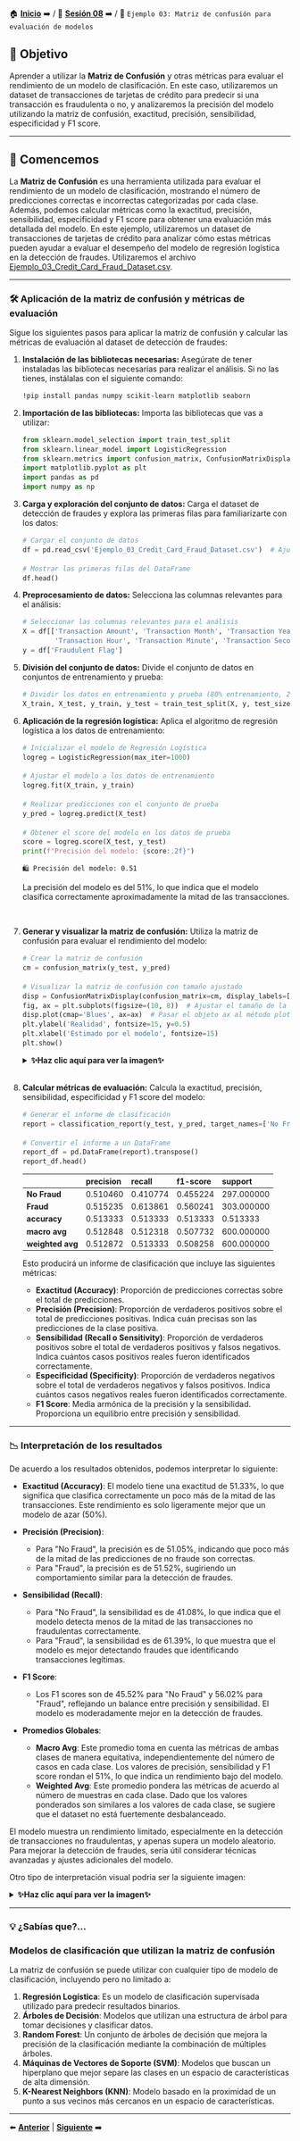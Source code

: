 🏠 [**Inicio**](../../Readme.md) ➡️ / 📖 [**Sesión 08**](../Readme.md) ➡️ / 📝 `Ejemplo 03: Matriz de confusión para evaluación de modelos`

## 🎯 Objetivo

Aprender a utilizar la **Matriz de Confusión** y otras métricas para evaluar el rendimiento de un modelo de clasificación. En este caso, utilizaremos un dataset de transacciones de tarjetas de crédito para predecir si una transacción es fraudulenta o no, y analizaremos la precisión del modelo utilizando la matriz de confusión, exactitud, precisión, sensibilidad, especificidad y F1 score.

---

## 🚀 Comencemos

La **Matriz de Confusión** es una herramienta utilizada para evaluar el rendimiento de un modelo de clasificación, mostrando el número de predicciones correctas e incorrectas categorizadas por cada clase. Además, podemos calcular métricas como la exactitud, precisión, sensibilidad, especificidad y F1 score para obtener una evaluación más detallada del modelo. En este ejemplo, utilizaremos un dataset de transacciones de tarjetas de crédito para analizar cómo estas métricas pueden ayudar a evaluar el desempeño del modelo de regresión logística en la detección de fraudes. Utilizaremos el archivo [Ejemplo_03_Credit_Card_Fraud_Dataset.csv](../../Datasets/S08/Ejemplo_03_Credit_Card_Fraud_Dataset.csv).

---

### 🛠️ **Aplicación de la matriz de confusión y métricas de evaluación**

Sigue los siguientes pasos para aplicar la matriz de confusión y calcular las métricas de evaluación al dataset de detección de fraudes:

1. **Instalación de las bibliotecas necesarias:** Asegúrate de tener instaladas las bibliotecas necesarias para realizar el análisis. Si no las tienes, instálalas con el siguiente comando:

    ```bash
    !pip install pandas numpy scikit-learn matplotlib seaborn
    ```

2. **Importación de las bibliotecas:** Importa las bibliotecas que vas a utilizar:

    ```python
    from sklearn.model_selection import train_test_split
    from sklearn.linear_model import LogisticRegression
    from sklearn.metrics import confusion_matrix, ConfusionMatrixDisplay, classification_report
    import matplotlib.pyplot as plt
    import pandas as pd
    import numpy as np
    ```

3. **Carga y exploración del conjunto de datos:** Carga el dataset de detección de fraudes y explora las primeras filas para familiarizarte con los datos:

    ```python
    # Cargar el conjunto de datos
    df = pd.read_csv('Ejemplo_03_Credit_Card_Fraud_Dataset.csv')  # Ajusta la ruta al archivo según tu entorno de trabajo.

    # Mostrar las primeras filas del DataFrame
    df.head()
    ```

4. **Preprocesamiento de datos:** Selecciona las columnas relevantes para el análisis:

    ```python
    # Seleccionar las columnas relevantes para el análisis
    X = df[['Transaction Amount', 'Transaction Month', 'Transaction Year', 'Transaction Day', 
            'Transaction Hour', 'Transaction Minute', 'Transaction Second', 'Merchant ID']]
    y = df['Fraudulent Flag']
    ```

5. **División del conjunto de datos:** Divide el conjunto de datos en conjuntos de entrenamiento y prueba:

    ```python
    # Dividir los datos en entrenamiento y prueba (80% entrenamiento, 20% prueba)
    X_train, X_test, y_train, y_test = train_test_split(X, y, test_size=0.2, random_state=42)
    ```

6. **Aplicación de la regresión logística:** Aplica el algoritmo de regresión logística a los datos de entrenamiento:

    ```python
    # Inicializar el modelo de Regresión Logística
    logreg = LogisticRegression(max_iter=1000)

    # Ajustar el modelo a los datos de entrenamiento
    logreg.fit(X_train, y_train)

    # Realizar predicciones con el conjunto de prueba
    y_pred = logreg.predict(X_test)

    # Obtener el score del modelo en los datos de prueba
    score = logreg.score(X_test, y_test)
    print(f"Precisión del modelo: {score:.2f}")
    ```
    ```plaintext
    🛍️ Precisión del modelo: 0.51
    ```
    <!-- Resumen -->
    La precisión del modelo es del 51%, lo que indica que el modelo clasifica correctamente aproximadamente la mitad de las transacciones.

    <br>

7. **Generar y visualizar la matriz de confusión:** Utiliza la matriz de confusión para evaluar el rendimiento del modelo:

    ```python
    # Crear la matriz de confusión
    cm = confusion_matrix(y_test, y_pred)

    # Visualizar la matriz de confusión con tamaño ajustado
    disp = ConfusionMatrixDisplay(confusion_matrix=cm, display_labels=['No Fraud', 'Fraud'])
    fig, ax = plt.subplots(figsize=(10, 8))  # Ajustar el tamaño de la figura aquí
    disp.plot(cmap='Blues', ax=ax)  # Pasar el objeto ax al método plot
    plt.ylabel('Realidad', fontsize=15, y=0.5)
    plt.xlabel('Estimado por el modelo', fontsize=15)
    plt.show()
    ```

    <details>
        <summary><b>✨Haz clic aquí para ver la imagen✨</b></summary>
        <div align="center">
            <img src="../Imagenes/Ejemplo_03_Imagen_01.png" alt="Confusion Matrix" width="50%">
        </div>
    </details>

    <br>

8. **Calcular métricas de evaluación:** Calcula la exactitud, precisión, sensibilidad, especificidad y F1 score del modelo:

    ```python
    # Generar el informe de clasificación
    report = classification_report(y_test, y_pred, target_names=['No Fraud', 'Fraud'], output_dict=True)

    # Convertir el informe a un DataFrame
    report_df = pd.DataFrame(report).transpose()
    report_df.head()
    ```
    |                | precision | recall    | f1-score  | support   |
    |----------------|-----------|-----------|-----------|-----------|
    | **No Fraud**   | 0.510460  | 0.410774  | 0.455224  | 297.000000 |
    | **Fraud**      | 0.515235  | 0.613861  | 0.560241  | 303.000000 |
    | **accuracy**   | 0.513333  | 0.513333  | 0.513333  | 0.513333   |
    | **macro avg**  | 0.512848  | 0.512318  | 0.507732  | 600.000000 |
    | **weighted avg**| 0.512872 | 0.513333  | 0.508258  | 600.000000 |


    Esto producirá un informe de clasificación que incluye las siguientes métricas:

    - **Exactitud (Accuracy)**: Proporción de predicciones correctas sobre el total de predicciones.
    - **Precisión (Precision)**: Proporción de verdaderos positivos sobre el total de predicciones positivas. Indica cuán precisas son las predicciones de la clase positiva.
    - **Sensibilidad (Recall o Sensitivity)**: Proporción de verdaderos positivos sobre el total de verdaderos positivos y falsos negativos. Indica cuántos casos positivos reales fueron identificados correctamente.
    - **Especificidad (Specificity)**: Proporción de verdaderos negativos sobre el total de verdaderos negativos y falsos positivos. Indica cuántos casos negativos reales fueron identificados correctamente.
    - **F1 Score**: Media armónica de la precisión y la sensibilidad. Proporciona un equilibrio entre precisión y sensibilidad.

---

### 📉 **Interpretación de los resultados**

De acuerdo a los resultados obtenidos, podemos interpretar lo siguiente:

- **Exactitud (Accuracy)**: El modelo tiene una exactitud de 51.33%, lo que significa que clasifica correctamente un poco más de la mitad de las transacciones. Este rendimiento es solo ligeramente mejor que un modelo de azar (50%).

- **Precisión (Precision)**: 
  - Para "No Fraud", la precisión es de 51.05%, indicando que poco más de la mitad de las predicciones de no fraude son correctas.
  - Para "Fraud", la precisión es de 51.52%, sugiriendo un comportamiento similar para la detección de fraudes.

- **Sensibilidad (Recall)**:
  - Para "No Fraud", la sensibilidad es de 41.08%, lo que indica que el modelo detecta menos de la mitad de las transacciones no fraudulentas correctamente.
  - Para "Fraud", la sensibilidad es de 61.39%, lo que muestra que el modelo es mejor detectando fraudes que identificando transacciones legítimas.

- **F1 Score**: 
  - Los F1 scores son de 45.52% para "No Fraud" y 56.02% para "Fraud", reflejando un balance entre precisión y sensibilidad. El modelo es moderadamente mejor en la detección de fraudes.

- **Promedios Globales**:
  - **Macro Avg**: Este promedio toma en cuenta las métricas de ambas clases de manera equitativa, independientemente del número de casos en cada clase. Los valores de precisión, sensibilidad y F1 score rondan el 51%, lo que indica un rendimiento bajo del modelo.
  - **Weighted Avg**: Este promedio pondera las métricas de acuerdo al número de muestras en cada clase. Dado que los valores ponderados son similares a los valores de cada clase, se sugiere que el dataset no está fuertemente desbalanceado.

El modelo muestra un rendimiento limitado, especialmente en la detección de transacciones no fraudulentas, y apenas supera un modelo aleatorio. Para mejorar la detección de fraudes, sería útil considerar técnicas avanzadas y ajustes adicionales del modelo.

Otro tipo de interpretación visual podria ser la siguiente imagen:

<details>
    <summary><b>✨Haz clic aquí para ver la imagen✨</b></summary>
    <div align="center">
        <img src="../Imagenes/Ejemplo_03_Imagen_02.png" alt="Confusion Matrix" width="50%">
    </div>
</details>

---

### 💡 **¿Sabías que?...**

### Modelos de clasificación que utilizan la matriz de confusión

La matriz de confusión se puede utilizar con cualquier tipo de modelo de clasificación, incluyendo pero no limitado a:

1. **Regresión Logística**: Es un modelo de clasificación supervisada utilizado para predecir resultados binarios.
2. **Árboles de Decisión**: Modelos que utilizan una estructura de árbol para tomar decisiones y clasificar datos.
3. **Random Forest**: Un conjunto de árboles de decisión que mejora la precisión de la clasificación mediante la combinación de múltiples árboles.
4. **Máquinas de Vectores de Soporte (SVM)**: Modelos que buscan un hiperplano que mejor separe las clases en un espacio de características de alta dimensión.
5. **K-Nearest Neighbors (KNN)**: Modelo basado en la proximidad de un punto a sus vecinos más cercanos en un espacio de características.

---

⬅️ [**Anterior**](../Readme.md) | [**Siguiente**](../Reto-03/Readme.md) ➡️